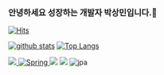### 안녕하세요 성장하는 개발자 박상민입니다.👋
[![Hits](https://hits.seeyoufarm.com/api/count/incr/badge.svg?url=https%3A%2F%2Fgithub.com%2FStar-mini)](https://hits.seeyoufarm.com)
<!--
**shinplest/shinplest** is a ✨ _special_ ✨ repository because its `README.md` (this file) appears on your GitHub profile.

Here are some ideas to get you started:

- 🔭 I’m currently working on ...
- 🌱 I’m currently learning ...
- 👯 I’m looking to collaborate on ...
- 🤔 I’m looking for help with ...
- 💬 Ask me about ...
- 📫 How to reach me: ...
- 😄 Pronouns: ...
- ⚡ Fun fact: ...
-->

[![github stats](https://github-readme-stats.vercel.app/api?username=Star-mini&show_icons=true&hide_border=true)](https://github.com/Star-mini)
[![Top Langs](https://github-readme-stats.vercel.app/api/top-langs/?username=Star-mini&layout=compact)](https://github.com/Star-mini)

   <img src="https://img.shields.io/badge/React-61DAFB?style=flat&logo=React&logoColor=white"/><a href="" target="_blank">
   ![Spring](https://img.shields.io/badge/SprintBoot-236DB33F.svg?style=flat-square&logo=springboot&logoColor=white)
   <img src="https://img.shields.io/badge/JAVA-007396?style=flat-square&logo=Java&logoColor=white"/></a>
   <img src="https://img.shields.io/badge/Python-3776AB?style=flat-square&logo=Python&logoColor=white"/>
   ![jpa](https://img.shields.io/badge/JPA-236DB33F.svg?style=flat-square&logo=JPA&logoColor=white) 

